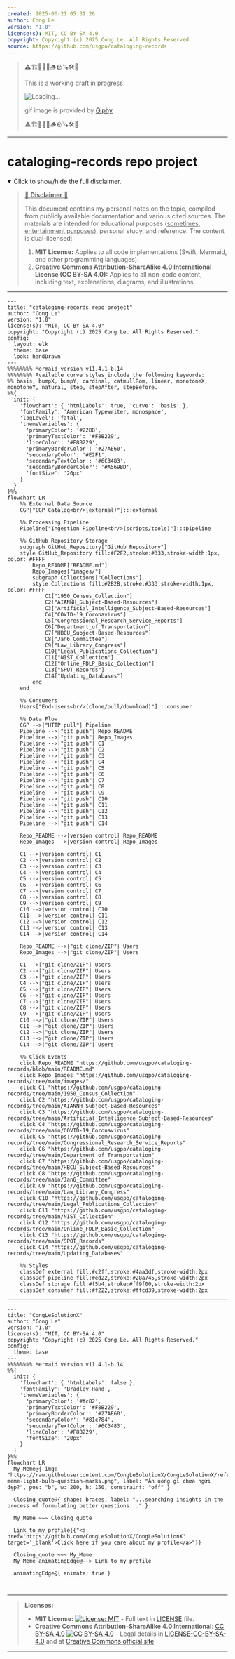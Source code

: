 ```yaml
---
created: 2025-06-21 05:31:26
author: Cong Le
version: "1.0"
license(s): MIT, CC BY-SA 4.0
copyright: Copyright (c) 2025 Cong Le. All Rights Reserved.
source: https://github.com/usgpo/cataloging-records
---
```



> ⚠️🏗️🚧🦺🧱🪵🪨🪚🛠️👷
> 
> This is a working draft in progress
> 
> ![Loading...](https://media0.giphy.com/media/v1.Y2lkPTc5MGI3NjExMnlyczdqa2hwemJ5NDdudGpianNvYnlhYTN4bzN3aW8xM3g2MXhodiZlcD12MV9pbnRlcm5hbF9naWZfYnlfaWQmY3Q9Zw/EYqGrbF2DG0mc/giphy.gif)
>
> gif image is provided by [Giphy](https://giphy.com)
> 
> ⚠️🏗️🚧🦺🧱🪵🪨🪚🛠️👷


----




# cataloging-records repo project
<details open>
<summary>Click to show/hide the full disclaimer.</summary>
   
> <ins>📢 **Disclaimer** 🚨</ins>
>
> This document contains my personal notes on the topic,
> compiled from publicly available documentation and various cited sources.
> The materials are intended for educational purposes (<ins>sometimes, entertainment purposes</ins>), personal study, and reference.
> The content is dual-licensed:
> 1. **MIT License:** Applies to all code implementations (Swift, Mermaid, and other programming languages).
> 2. **Creative Commons Attribution-ShareAlike 4.0 International License (CC BY-SA 4.0):** Applies to all non-code content, including text, explanations, diagrams, and illustrations.

</details>


----

```mermaid
---
title: "cataloging-records repo project"
author: "Cong Le"
version: "1.0"
license(s): "MIT, CC BY-SA 4.0"
copyright: "Copyright (c) 2025 Cong Le. All Rights Reserved."
config:
  layout: elk
  theme: base
  look: handDrawn
---
%%%%%%%% Mermaid version v11.4.1-b.14
%%%%%%%% Available curve styles include the following keywords:
%% basis, bumpX, bumpY, cardinal, catmullRom, linear, monotoneX, monotoneY, natural, step, stepAfter, stepBefore.
%%{
  init: {
    'flowchart': { 'htmlLabels': true, 'curve': 'basis' },
    'fontFamily': 'American Typewriter, monospace',
    'logLevel': 'fatal',
    'themeVariables': {
      'primaryColor': '#22BB',
      'primaryTextColor': '#F8B229',
      'lineColor': '#F8B229',
      'primaryBorderColor': '#27AE60',
      'secondaryColor': '#E2F1',
      'secondaryTextColor': '#6C3483',
      'secondaryBorderColor': '#A569BD',
      'fontSize': '20px'
    }
  }
}%%
flowchart LR
    %% External Data Source
    CGP["CGP Catalog<br/>(external)"]:::external

    %% Processing Pipeline
    Pipeline["Ingestion Pipeline<br/>(scripts/tools)"]:::pipeline

    %% GitHub Repository Storage
    subgraph GitHub_Repository["GitHub Repository"]
    style GitHub_Repository fill:#F2F2,stroke:#333,stroke-width:1px, color: #FFFF
        Repo_README["README.md"] 
        Repo_Images["images/"]
        subgraph Collections["Collections"]
        style Collections fill:#2B2B,stroke:#333,stroke-width:1px, color: #FFFF
            C1["1950_Census_Collection"]
            C2["AIANNH_Subject-Based-Resources"]
            C3["Artificial_Intelligence_Subject-Based-Resources"]
            C4["COVID-19_Coronavirus"]
            C5["Congressional_Research_Service_Reports"]
            C6["Department_of_Transportation"]
            C7["HBCU_Subject-Based-Resources"]
            C8["Jan6_Committee"]
            C9["Law_Library_Congress"]
            C10["Legal_Publications_Collection"]
            C11["NIST_Collection"]
            C12["Online_FDLP_Basic_Collection"]
            C13["SPOT_Records"]
            C14["Updating_Databases"]
        end
    end

    %% Consumers
    Users["End-Users<br/>(clone/pull/download)"]:::consumer

    %% Data Flow
    CGP -->|"HTTP pull"| Pipeline
    Pipeline -->|"git push"| Repo_README
    Pipeline -->|"git push"| Repo_Images
    Pipeline -->|"git push"| C1
    Pipeline -->|"git push"| C2
    Pipeline -->|"git push"| C3
    Pipeline -->|"git push"| C4
    Pipeline -->|"git push"| C5
    Pipeline -->|"git push"| C6
    Pipeline -->|"git push"| C7
    Pipeline -->|"git push"| C8
    Pipeline -->|"git push"| C9
    Pipeline -->|"git push"| C10
    Pipeline -->|"git push"| C11
    Pipeline -->|"git push"| C12
    Pipeline -->|"git push"| C13
    Pipeline -->|"git push"| C14
    
    Repo_README -->|version control| Repo_README
    Repo_Images -->|version control| Repo_Images
    
    C1 -->|version control| C1
    C2 -->|version control| C2
    C3 -->|version control| C3
    C4 -->|version control| C4
    C5 -->|version control| C5
    C6 -->|version control| C6
    C7 -->|version control| C7
    C8 -->|version control| C8
    C9 -->|version control| C9
    C10 -->|version control| C10
    C11 -->|version control| C11
    C12 -->|version control| C12
    C13 -->|version control| C13
    C14 -->|version control| C14
    
    Repo_README -->|"git clone/ZIP"| Users
    Repo_Images -->|"git clone/ZIP"| Users
    
    C1 -->|"git clone/ZIP"| Users
    C2 -->|"git clone/ZIP"| Users
    C3 -->|"git clone/ZIP"| Users
    C4 -->|"git clone/ZIP"| Users
    C5 -->|"git clone/ZIP"| Users
    C6 -->|"git clone/ZIP"| Users
    C7 -->|"git clone/ZIP"| Users
    C8 -->|"git clone/ZIP"| Users
    C9 -->|"git clone/ZIP"| Users
    C10 -->|"git clone/ZIP"| Users
    C11 -->|"git clone/ZIP"| Users
    C12 -->|"git clone/ZIP"| Users
    C13 -->|"git clone/ZIP"| Users
    C14 -->|"git clone/ZIP"| Users

    %% Click Events
    click Repo_README "https://github.com/usgpo/cataloging-records/blob/main/README.md"
    click Repo_Images "https://github.com/usgpo/cataloging-records/tree/main/images/"
    click C1 "https://github.com/usgpo/cataloging-records/tree/main/1950_Census_Collection"
    click C2 "https://github.com/usgpo/cataloging-records/tree/main/AIANNH_Subject-Based-Resources"
    click C3 "https://github.com/usgpo/cataloging-records/tree/main/Artificial_Intelligence_Subject-Based-Resources"
    click C4 "https://github.com/usgpo/cataloging-records/tree/main/COVID-19_Coronavirus"
    click C5 "https://github.com/usgpo/cataloging-records/tree/main/Congressional_Research_Service_Reports"
    click C6 "https://github.com/usgpo/cataloging-records/tree/main/Department_of_Transportation"
    click C7 "https://github.com/usgpo/cataloging-records/tree/main/HBCU_Subject-Based-Resources"
    click C8 "https://github.com/usgpo/cataloging-records/tree/main/Jan6_Committee"
    click C9 "https://github.com/usgpo/cataloging-records/tree/main/Law_Library_Congress"
    click C10 "https://github.com/usgpo/cataloging-records/tree/main/Legal_Publications_Collection"
    click C11 "https://github.com/usgpo/cataloging-records/tree/main/NIST_Collection"
    click C12 "https://github.com/usgpo/cataloging-records/tree/main/Online_FDLP_Basic_Collection"
    click C13 "https://github.com/usgpo/cataloging-records/tree/main/SPOT_Records"
    click C14 "https://github.com/usgpo/cataloging-records/tree/main/Updating_Databases"

    %% Styles
    classDef external fill:#c2ff,stroke:#4aa3df,stroke-width:2px
    classDef pipeline fill:#ed22,stroke:#28a745,stroke-width:2px
    classDef storage fill:#f5b4,stroke:#ff9f00,stroke-width:2px
    classDef consumer fill:#f222,stroke:#ffcd39,stroke-width:2px

```

-----

<!-- 
```mermaid
%% Current Mermaid version
info
```  -->


```mermaid
---
title: "CongLeSolutionX"
author: "Cong Le"
version: "1.0"
license(s): "MIT, CC BY-SA 4.0"
copyright: "Copyright (c) 2025 Cong Le. All Rights Reserved."
config:
  theme: base
---
%%%%%%%% Mermaid version v11.4.1-b.14
%%{
  init: {
    'flowchart': { 'htmlLabels': false },
    'fontFamily': 'Bradley Hand',
    'themeVariables': {
      'primaryColor': '#fc82',
      'primaryTextColor': '#F8B229',
      'primaryBorderColor': '#27AE60',
      'secondaryColor': '#81c784',
      'secondaryTextColor': '#6C3483',
      'lineColor': '#F8B229',
      'fontSize': '20px'
    }
  }
}%%
flowchart LR
  My_Meme@{ img: "https://raw.githubusercontent.com/CongLeSolutionX/CongLeSolutionX/refs/heads/main/assets/images/My-meme-light-bulb-question-marks.png", label: "Ăn uống gì chưa ngừi đẹp?", pos: "b", w: 200, h: 150, constraint: "off" }

  Closing_quote@{ shape: braces, label: "...searching insights in the process of formulating better questions..." }
    
  My_Meme ~~~ Closing_quote
    
  Link_to_my_profile{{"<a href='https://github.com/CongLeSolutionX/CongLeSolutionX' target='_blank'>Click here if you care about my profile</a>"}}

  Closing_quote ~~~ My_Meme
  My_Meme animatingEdge@--> Link_to_my_profile
  
  animatingEdge@{ animate: true }



```

---
>**Licenses:**
>
>- **MIT License:**  [![License: MIT](https://img.shields.io/badge/License-MIT-yellow.svg)](LICENSE) - Full text in [LICENSE](LICENSE) file.
>- **Creative Commons Attribution-ShareAlike 4.0 International**: [CC BY-SA 4.0](https://creativecommons.org/licenses/by-sa/4.0/) [![CC BY-SA 4.0](https://licensebuttons.net/l/by-sa/4.0/88x31.png)](https://creativecommons.org/licenses/by-sa/4.0/) - Legal details in [LICENSE-CC-BY-SA-4.0](THE_PAST/LICENSE-CC-BY-SA-4.0) and at [Creative Commons official site](https://creativecommons.org/licenses/by-sa/4.0/).
>
---
